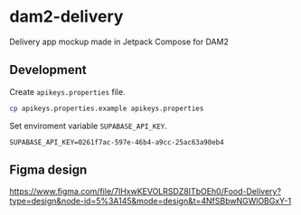 # dam2-delivery

Delivery app mockup made in Jetpack Compose for DAM2

## Development

Create `apikeys.properties` file.

```bash
cp apikeys.properties.example apikeys.properties
```

Set enviroment variable `SUPABASE_API_KEY`.

```
SUPABASE_API_KEY=0261f7ac-597e-46b4-a9cc-25ac63a90eb4
```

## Figma design

https://www.figma.com/file/7lHxwKEVOLRSDZ8ITbOEh0/Food-Delivery?type=design&node-id=5%3A145&mode=design&t=4NfSBbwNGWlOBGxY-1
